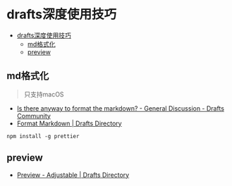 # drafts深度使用技巧

<!--ts-->
* [drafts深度使用技巧](#drafts深度使用技巧)
   * [md格式化](#md格式化)
   * [preview](#preview)

<!-- Created by https://github.com/ekalinin/github-markdown-toc -->
<!-- Added by: runner, at: Fri Sep 16 03:38:11 UTC 2022 -->

<!--te-->

## md格式化

> 只支持macOS

- [Is there anyway to format the markdown? - General Discussion - Drafts Community](https://forums.getdrafts.com/t/is-there-anyway-to-format-the-markdown/7850/5)
- [Format Markdown | Drafts Directory](https://actions.getdrafts.com/a/1bP)

```shell
npm install -g prettier 
```


## preview

- [Preview - Adjustable | Drafts Directory](https://actions.getdrafts.com/a/2Bz)